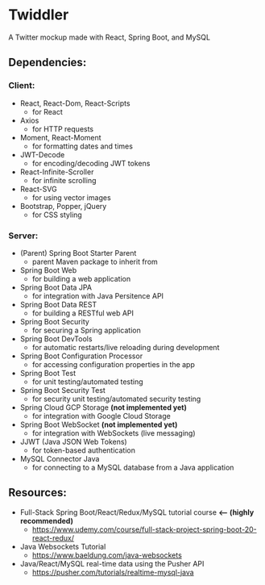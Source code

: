 # Twiddler
A Twitter mockup made with React, Spring Boot, and MySQL

## Dependencies:

### Client:
- React, React-Dom, React-Scripts
  - for React
- Axios 
  - for HTTP requests
- Moment, React-Moment
  - for formatting dates and times
- JWT-Decode
  - for encoding/decoding JWT tokens
- React-Infinite-Scroller
  - for infinite scrolling
- React-SVG
  - for using vector images
- Bootstrap, Popper, jQuery
  - for CSS styling

### Server:
- (Parent) Spring Boot Starter Parent
  - parent Maven package to inherit from
- Spring Boot Web
  - for building a web application
- Spring Boot Data JPA
  - for integration with Java Persitence API
- Spring Boot Data REST
  - for building a RESTful web API
- Spring Boot Security
  - for securing a Spring application
- Spring Boot DevTools
  - for automatic restarts/live reloading during development
- Spring Boot Configuration Processor
  - for accessing configuration properties in the app
- Spring Boot Test
  - for unit testing/automated testing
- Spring Boot Security Test
  - for security unit testing/automated security testing
- Spring Cloud GCP Storage **(not implemented yet)**
  - for integration with Google Cloud Storage
- Spring Boot WebSocket **(not implemented yet)**
  - for integration with WebSockets (live messaging)
- JJWT (Java JSON Web Tokens)
  - for token-based authentication
- MySQL Connector Java
  - for connecting to a MySQL database from a Java application
  
## Resources:
- Full-Stack Spring Boot/React/Redux/MySQL tutorial course **<-- (highly recommended)**
  - https://www.udemy.com/course/full-stack-project-spring-boot-20-react-redux/
- Java Websockets Tutorial
  - https://www.baeldung.com/java-websockets
- Java/React/MySQL real-time data using the Pusher API
  - https://pusher.com/tutorials/realtime-mysql-java